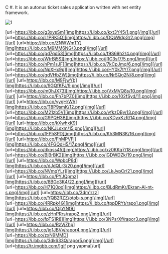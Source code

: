 ﻿C #. It is an autonus ticket sales application written with net entity framework.

![1]( https://i.ibb.co/yXrhL6d/1.png)

[url=https://ibb.co/g3xvsSm][img]https://i.ibb.co/kxt3Y45/1.png[/img][/url]
[url=https://ibb.co/L1PRK5Q][img]https://i.ibb.co/DQbWdpG/2.png[/img][/url]
[url=https://ibb.co/ZNWWmTY][img]https://i.ibb.co/M9MM6NG/3.png[/img][/url]
[url=https://ibb.co/gd7qd53][img]https://i.ibb.co/f9S69h2/4.png[/img][/url]
[url=https://ibb.co/WtrBj5S][img]https://i.ibb.co/jRC3sf7/5.png[/img][/url]
[url=https://ibb.co/nPm1sJF][img]https://i.ibb.co/7kCpJmq/6.png[/img][/url]
[url=https://ibb.co/NpXHx9p][img]https://i.ibb.co/HY0k7tY/7.png[/img][/url]
[url=https://ibb.co/gdVHbZW][img]https://i.ibb.co/NrSQg2N/8.png[/img][/url]
[url=https://ibb.co/M9FjwYb][img]https://i.ibb.co/9GQfKFJ/9.png[/img][/url]
[url=https://ibb.co/m0hJX73][img]https://i.ibb.co/VxMVQ8s/10.png[/img][/url]
[url=https://ibb.co/Fh7bPZ0][img]https://i.ibb.co/102fSyd/11.png[/img][/url]
[url=https://ibb.co/yygHrWh][img]https://i.ibb.co/T8P9smK/12.png[/img][/url]
[url=https://ibb.co/M21zb5V][img]https://i.ibb.co/yfkzDBy/13.png[/img][/url]
[url=https://ibb.co/G9PQH3B][img]https://i.ibb.co/KDyxKzR/14.png[/img][/url]
[url=https://ibb.co/kXwhxK9][img]https://i.ibb.co/NKJLsxm/15.png[/img][/url]
[url=https://ibb.co/fFPh8PD][img]https://i.ibb.co/Kh3MN3K/16.png[/img][/url]
[url=https://ibb.co/FhMPVFj][img]https://i.ibb.co/4FGQdH5/17.png[/img][/url]
[url=https://ibb.co/dkqss45][img]https://i.ibb.co/xz0KKq7/18.png[/img][/url]
[url=https://ibb.co/BjBrBK2][img]https://i.ibb.co/jGDWDZk/19.png[/img][/url]
[url=https://ibb.co/WpbcP6d][img]https://i.ibb.co/dJdQLr3/20.png[/img][/url]
[url=https://ibb.co/NVmqYLr][img]https://i.ibb.co/LkJypCr/21.png[/img][/url]
[url=https://ibb.co/PYJQpmz][img]https://i.ibb.co/8BGc3K4/22.png[/img][/url]
[url=https://ibb.co/H71Q0px][img]https://i.ibb.co/BLdRmKr/Ekran-Al-nt-s.png[/img][/url]
[url=https://ibb.co/3dm1rzz][img]https://i.ibb.co/YQB2RZZ/otob-s.png[/img][/url]
[url=https://ibb.co/4RRpk4G][img]https://i.ibb.co/tppDRYt/rapo1.png[/img][/url]
[url=https://ibb.co/QjbYNf9][img]https://i.ibb.co/zHnPRrs/rapo2.png[/img][/url]
[url=https://ibb.co/fpTS1R8][img]https://i.ibb.co/3NPsrXf/rapor3.png[/img][/url]
[url=https://ibb.co/RzVjZhp][img]https://i.ibb.co/jg1JBVv/rapor4.png[/img][/url]
[url=https://ibb.co/zxN9MMD][img]https://i.ibb.co/3dk633Q/rapor5.png[/img][/url]
[url=https://tr.imgbb.com/]gif png yapma[/url]

